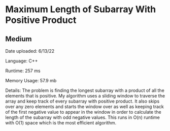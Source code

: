 
# Maximum Length of Subarray With Positive Product

## Medium

Date uploaded: 6/13/22

Language: C++

Runtime: 257 ms

Memory Usage: 57.9 mb

Details: The problem is finding the longest subarray with a product of all the elements that is positive. My algorithm uses a sliding window to traverse the array and keep track of every subarray with positive product. It also skips over any zero elements and starts the window over as well as keeping track of the first negative value to appear in the window in order to calculate the length of the subarray with odd negative values. This runs in O(n) runtime with O(1) space which is the most efficient algorithm.
